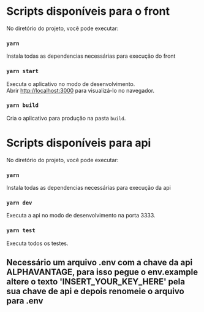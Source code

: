 # Scripts disponíveis para o front

No diretório do projeto, você pode executar:

### `yarn`

Instala todas as dependencias necessárias para execução do front

### `yarn start`

Executa o aplicativo no modo de desenvolvimento.<br />
Abrir [http://localhost:3000](http://localhost:3000) para visualizá-lo no navegador.

### `yarn build`

Cria o aplicativo para produção na pasta `build`. <br />

# Scripts disponíveis para api

No diretório do projeto, você pode executar:

### `yarn`

Instala todas as dependencias necessárias para execução da api

### `yarn dev`

Executa a api no modo de desenvolvimento na porta 3333.

### `yarn test`

Executa todos os testes.

## Necessário um arquivo .env com a chave da api ALPHAVANTAGE, para isso pegue o env.example altere o texto 'INSERT_YOUR_KEY_HERE' pela sua chave de api e depois renomeie o arquivo para .env
